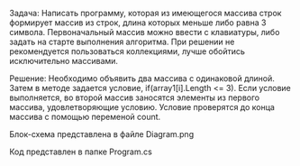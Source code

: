 Задача: Написать программу, которая из имеющегося массива строк формирует массив из строк, длина которых меньше либо равна 3 символа. Первоначальный массив можно ввести с клавиатуры, либо задать на старте выполнения алгоритма. При решении не рекомендуется пользоваться коллекциями, лучше обойтись
исключительно массивами.

Решение:
Необходимо объявить два массива с одинаковой длиной. Затем в методе задается условие, if(array1[i].Length <= 3).  Если условие выполняется, во второй массив заносятся элементы из первого массива, удовлетворяющие условию.
Условие проверятся до конца массива с помощью переменой count.

Блок-схема представлена в файле Diagram.png

Код представлен в папке Program.cs
